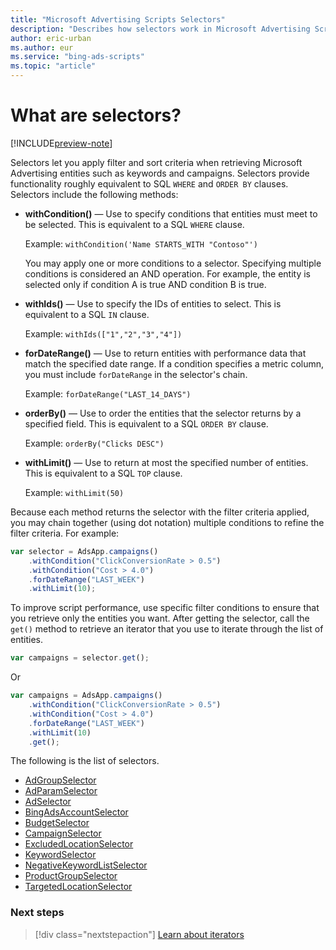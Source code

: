 ```yaml
---
title: "Microsoft Advertising Scripts Selectors"
description: "Describes how selectors work in Microsoft Advertising Scripts."
author: eric-urban
ms.author: eur
ms.service: "bing-ads-scripts"
ms.topic: "article"
---
```


# What are selectors?

[!INCLUDE[preview-note](../includes/preview-note.md)]

Selectors let you apply filter and sort criteria when retrieving Microsoft Advertising entities such as keywords and campaigns.  Selectors provide functionality roughly equivalent to SQL `WHERE` and `ORDER BY` clauses. Selectors include the following methods:

- **withCondition()** &mdash; Use to specify conditions that entities must meet to be selected. This is equivalent to a SQL `WHERE` clause.  
  
  Example: `withCondition('Name STARTS_WITH "Contoso"')`  
  
  You may apply one or more conditions to a selector. Specifying multiple conditions is considered an AND operation. For example, the entity is selected only if condition A is true AND condition B is true. 
  
- **withIds()** &mdash; Use to specify the IDs of entities to select. This is equivalent to a SQL `IN` clause.  
  
  Example: `withIds(["1","2","3","4"])`  

- **forDateRange()** &mdash; Use to return entities with performance data that match the specified date range. If a condition specifies a metric column, you must include `forDateRange` in the selector's chain.  
  
  Example: `forDateRange("LAST_14_DAYS")`  

- **orderBy()** &mdash; Use to order the entities that the selector returns by a specified field. This is equivalent to a SQL `ORDER BY` clause.  
  
  Example: `orderBy("Clicks DESC")`  

- **withLimit()** &mdash; Use to return at most the specified number of entities. This is equivalent to a SQL `TOP` clause.  
  
  Example: `withLimit(50)`  

Because each method returns the selector with the filter criteria applied, you may chain together (using dot notation) multiple conditions to refine the filter criteria. For example:

```javascript
var selector = AdsApp.campaigns()
    .withCondition("ClickConversionRate > 0.5")
    .withCondition("Cost > 4.0")
    .forDateRange("LAST_WEEK")
    .withLimit(10);
```

To improve script performance, use specific filter conditions to ensure that you retrieve only the entities you want. After getting the selector, call the `get()` method to retrieve an iterator that you use to iterate through the list of entities.

```javascript
var campaigns = selector.get();
```

Or 

```javascript
var campaigns = AdsApp.campaigns()
    .withCondition("ClickConversionRate > 0.5")
    .withCondition("Cost > 4.0")
    .forDateRange("LAST_WEEK")
    .withLimit(10)
    .get();
```


The following is the list of selectors.

- [AdGroupSelector](../reference/AdGroupSelector.md)
- [AdParamSelector](../reference/AdParamSelector.md)
- [AdSelector](../reference/AdSelector.md)
- [BingAdsAccountSelector](../reference/BingAdsAccountSelector.md)
- [BudgetSelector](../reference/BudgetSelector.md)
- [CampaignSelector](../reference/CampaignSelector.md)
- [ExcludedLocationSelector](../reference/ExcludedLocationSelector.md)
- [KeywordSelector](../reference/KeywordSelector.md)
- [NegativeKeywordListSelector](../reference/NegativeKeywordListSelector.md)
- [ProductGroupSelector](../reference/ProductGroupSelector.md)
- [TargetedLocationSelector](../reference/TargetedLocationSelector.md)

### Next steps

> [!div class="nextstepaction"]
> [Learn about iterators](./iterators.md)
